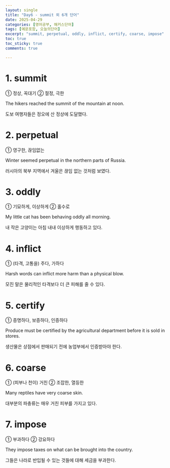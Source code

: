 ```yaml
---
layout: single
title: "Day6 - summit 외 6개 단어"
date: 2025-04-29
categories: [영어공부, 해커스단어]
tags: [예문포함, 오늘의단어]
excerpt: "summit, perpetual, oddly, inflict, certify, coarse, impose"
toc: true
toc_sticky: true
comments: true

---
```


# 1. summit
① 정상, 꼭대기 ② 절정, 극한

The hikers reached the summit of the mountain at noon.

도보 여행자들은 정오에 산 정상에 도달했다.

# 2. perpetual
① 영구한, 끊임없는

Winter seemed perpetual in the northern parts of Russia.

러시아의 북부 지역에서 겨울은 끊임 없는 것처럼 보였다.

# 3. oddly
① 기묘하게, 이상하게 ② 홀수로

My little cat has been behaving oddly all morning.

내 작은 고양이는 아침 내내 이상하게 행동하고 있다.

# 4. inflict
① (타격, 고통을) 주다, 가하다

Harsh words can inflict more harm than a physical blow.

모진 말은 물리적인 타격보다 더 큰 피해를 줄 수 있다.

# 5. certify
① 증명하다, 보증하다, 인증하다

Produce must be certified by the agricultural department before it is sold in stores.

생산물은 상점에서 판매되기 전에 농업부에서 인증받아야 한다.

# 6. coarse
① (피부나 천이) 거친 ② 조잡한, 열등한

Many reptiles have very coarse skin.

대부분의 파충류는 매우 거친 피부를 가지고 있다.

# 7. impose
① 부과하다 ② 강요하다

They impose taxes on what can be brought into the country.

그들은 나라로 반입될 수 있는 것들에 대해 세금을 부과한다.
